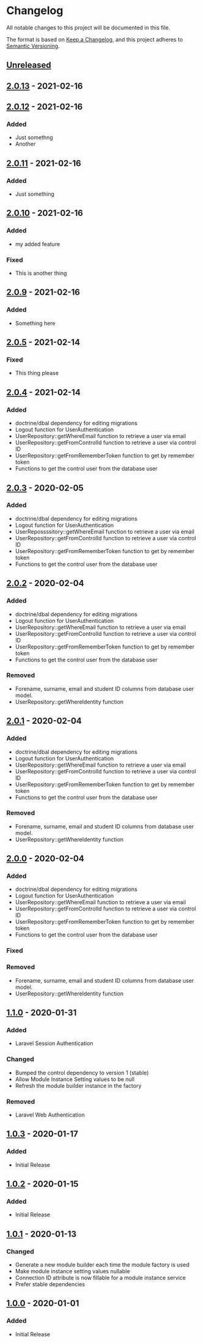 # Changelog

All notable changes to this project will be documented in this file.

The format is based on [Keep a Changelog](https://keepachangelog.com/en/1.0.0/),
and this project adheres to [Semantic Versioning](https://semver.org/spec/v2.0.0.html).

## [Unreleased]

## [2.0.13] - 2021-02-16

## [2.0.12] - 2021-02-16
### Added
- Just somethng
- Another

## [2.0.11] - 2021-02-16
### Added
- Just something

## [2.0.10] - 2021-02-16
### Added
- my added feature

### Fixed
- This is another thing

## [2.0.9] - 2021-02-16
### Added
- Something here

## [2.0.5] - 2021-02-14
### Fixed
- This thing please

## [2.0.4] - 2021-02-14
### Added
- doctrine/dbal dependency for editing migrations
- Logout function for UserAuthentication
- UserRepository::getWhereEmail function to retrieve a user via email
- UserRepository::getFromControlId function to retrieve a user via control ID
- UserRepository::getFromRememberToken function to get by remember token
- Functions to get the control user from the database user

## [2.0.3] - 2020-02-05
### Added
- doctrine/dbal dependency for editing migrations
- Logout function for UserAuthentication
- UserRepossssitory::getWhereEmail function to retrieve a user via email
- UserRepository::getFromControlId function to retrieve a user via control ID
- UserRepository::getFromRememberToken function to get by remember token
- Functions to get the control user from the database user

## [2.0.2] - 2020-02-04
### Added
- doctrine/dbal dependency for editing migrations
- Logout function for UserAuthentication
- UserRepository::getWhereEmail function to retrieve a user via email
- UserRepository::getFromControlId function to retrieve a user via control ID
- UserRepository::getFromRememberToken function to get by remember token
- Functions to get the control user from the database user

### Removed
- Forename, surname, email and student ID columns from database user model.
- UserRepository::getWhereIdentity function

## [2.0.1] - 2020-02-04
### Added
- doctrine/dbal dependency for editing migrations
- Logout function for UserAuthentication
- UserRepository::getWhereEmail function to retrieve a user via email
- UserRepository::getFromControlId function to retrieve a user via control ID
- UserRepository::getFromRememberToken function to get by remember token
- Functions to get the control user from the database user

### Removed
- Forename, surname, email and student ID columns from database user model.
- UserRepository::getWhereIdentity function

## [2.0.0] - 2020-02-04
### Added
- doctrine/dbal dependency for editing migrations
- Logout function for UserAuthentication
- UserRepository::getWhereEmail function to retrieve a user via email
- UserRepository::getFromControlId function to retrieve a user via control ID
- UserRepository::getFromRememberToken function to get by remember token
- Functions to get the control user from the database user

### Fixed

### Removed
- Forename, surname, email and student ID columns from database user model.
- UserRepository::getWhereIdentity function

## [1.1.0] - 2020-01-31
### Added
- Laravel Session Authentication

### Changed
- Bumped the control dependency to version 1 (stable)
- Allow Module Instance Setting values to be null
- Refresh the module builder instance in the factory

### Removed
- Laravel Web Authentication

## [1.0.3] - 2020-01-17
### Added
- Initial Release

## [1.0.2] - 2020-01-15
### Added
- Initial Release

## [1.0.1] - 2020-01-13
### Changed
- Generate a new module builder each time the module factory is used
- Make module instance setting values nullable
- Connection ID attribute is now fillable for a module instance service
- Prefer stable dependencies

## [1.0.0] - 2020-01-01
### Added
- Initial Release

[Unreleased]: https://github.com/tobytwigger/test-release-package/compare/v2.0.13...HEAD
[2.0.13]: https://github.com/tobytwigger/test-release-package/compare/v2.0.12...2.0.13
[2.0.12]: https://github.com/tobytwigger/test-release-package/compare/v2.0.11...2.0.12
[2.0.11]: https://github.com/tobytwigger/test-release-package/compare/v2.0.10...2.0.11
[2.0.10]: https://github.com/tobytwigger/test-release-package/compare/v2.0.9...2.0.10
[2.0.9]: https://github.com/tobytwigger/test-release-package/compare/v2.0.5...2.0.9
[2.0.5]: https://github.com/tobytwigger/test-release-package/compare/v2.0.4...2.0.5
[2.0.4]: https://github.com/tobytwigger/test-release-package/compare/v2.0.3...2.0.4
[2.0.3]: https://github.com/tobytwigger/test-release-package/compare/v2.0.2...v2.0.3
[2.0.2]: https://github.com/tobytwigger/test-release-package/compare/v2.0.1...v2.0.2
[2.0.1]: https://github.com/tobytwigger/test-release-package/compare/v2.0.0...v2.0.1
[2.0.0]: https://github.com/tobytwigger/test-release-package/compare/v1.1.0...v2.0.0
[1.1.0]: https://github.com/tobytwigger/test-release-package/compare/v1.0.3...v1.1.0
[1.0.3]: https://github.com/tobytwigger/test-release-package/compare/v1.0.2...v1.0.3
[1.0.2]: https://github.com/tobytwigger/test-release-package/compare/v1.0.1...v1.0.2
[1.0.1]: https://github.com/tobytwigger/test-release-package/compare/v1.0.0...v1.0.1
[1.0.0]: https://github.com/tobytwigger/test-release-package/tag/v1.0.0
